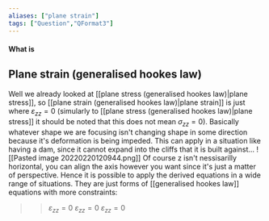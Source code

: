 ```yaml
---
aliases: ["plane strain"]
tags: ["Question","QFormat3"]
---
```


#### What is
## Plane strain (generalised hookes law)
Well we already looked at [[plane stress (generalised hookes law)|plane stress]], so [[plane strain (generalised hookes law)|plane strain]] is just where $\varepsilon_{zz}=0$ (simularly to [[plane stress (generalised hookes law)|plane stress]] it should be noted that this does not mean $\sigma_{zz}=0$). Basically whatever shape we are focusing isn't changing shape in some direction because it's deformation is being impeded.
This can apply in a situation like having a dam, since it cannot expand into the cliffs that it is built against...
![[Pasted image 20220220120944.png]]
Of course z isn't nessisarilly horizontal, you can align the axis however you want since it's just a matter of perspective. Hence it is possible to apply the derived equations in a wide range of situations. They are just forms of [[generalised hookes law]] equations with more constraints:


>> $\varepsilon_{zz}=0$
>> $\varepsilon_{zz}=0$
>> $\varepsilon_{zz}=0$